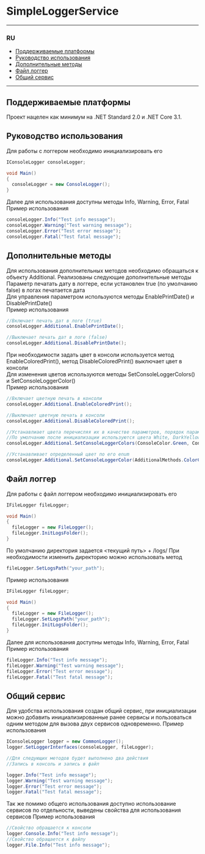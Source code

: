 # SimpleLoggerService

---

### RU

- [Поддерживаемые платформы](#поддерживаемые-платформы)
- [Руководство использования](#руководство-использования)
- [Дополнительные методы](#дополнительные-методы)
- [Файл логгер](#файл-логгер)
- [Общий сервис](#общий-сервис)

---

## Поддерживаемые платформы
Проект нацелен как минимум на .NET Standard 2.0 и .NET Core 3.1.

## Руководство использования
Для работы с логгером необходимо инициализировать его

```C#
IConsoleLogger consoleLogger;

void Main()
{
  consoleLogger = new ConsoleLogger();
}
```

Далее для использования доступны методы Info, Warning, Error, Fatal</br>
Пример использования

```C#
consoleLogger.Info("Test info message");
consoleLogger.Warning("Test warning message");
consoleLogger.Error("Test error message");
consoleLogger.Fatal("Test fatal message");
```

## Дополнительные методы

Для использования дополнительных методов необходимо обращаться к объекту Additional. Реализованы следующие дополнительные методы</br>
Параметр печатать дату в логгере, если установлен true (по умолчанию false) в логах печатается дата</br>
Для управления параметром используются методы EnablePrintDate() и DisablePrintDate()</br>
Пример использования

```C#
//Включает печать дат в логе (true)
consoleLogger.Additional.EnablePrintDate();

//Выключает печать дат в логе (false)
consoleLogger.Additional.DisablePrintDate();
```

При необходимости задать цвет в консоли используется метод EnableColoredPrint(), метод DisableColoredPrint() выключает цвет в консоли</br>
Для изменения цветов используются методы SetConsoleLoggerColors() и SetConsoleLoggerColor()</br>
Пример использования

```C#
//Включает цветную печать в консоли
consoleLogger.Additional.EnableColoredPrint();

//Выключает цветную печать в консоли
consoleLogger.Additional.DisableColoredPrint();

//Устанавлиает цвета перечисляя их в качестве параметров, порядок параметров Info, Warning, Error, Fatal
//По умолчанию после инициализации используются цвета White, DarkYellow, Red, DarkRed
consoleLogger.Additional.SetConsoleLoggerColors(ConsoleColor.Green, ConsoleColor.Cyan, ConsoleColor.Red, ConsoleColor.Yellow);

//Устанавливает определенный цвет по его enum
consoleLogger.Additional.SetConsoleLoggerColor(AdditionalMethods.ColorCode.Fatal, ConsoleColor.Blue);
```

## Файл логгер
Для работы с файл логгером необходимо инициализировать его

```C#
IFileLogger fileLogger;

void Main()
{
  fileLogger = new FileLogger();
  fileLogger.InitLogsFolder();
}
```

По умолчанию директория задается <текущий путь> + /logs/
При необходимости изменить директорию можно использовать метод

```C#
fileLogger.SetLogsPath("your_path");
```

Пример использования
```C#
IFileLogger fileLogger;

void Main()
{
  fileLogger = new FileLogger();
  fileLogger.SetLogsPath("your_path");
  fileLogger.InitLogsFolder();
}
```

Далее для использования доступны методы Info, Warning, Error, Fatal</br>
Пример использования

```C#
fileLogger.Info("Test info message");
fileLogger.Warning("Test warning message");
fileLogger.Error("Test error message");
fileLogger.Fatal("Test fatal message");
```

## Общий сервис
Для удобства использования создан общий сервис, при инициализации можно добавить инициализированные ранее сервисы и пользоваться одним методом для вызова двух сервисов одновременно.
Пример использования

```C#
IConsoleLogger logger = new CommonLogger();
logger.SetLoggerInterfaces(consoleLogger, fileLogger);

//Для следующих методов будет выполнено два действия
//Запись в консоль и запись в файл

logger.Info("Test info message");
logger.Warning("Test warning message");
logger.Error("Test error message");
logger.Fatal("Test fatal message");
```

Так же помимо общего использования доступно использование сервисов по отдельности, выведены свойства для использования сервисов
Пример использования

```C#
//Свойство обращается к консоли
logger.Console.Info("Test info message");
//Свойство обращается к файлу
logger.File.Info("Test info message");
```